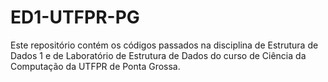 # ED1-UTFPR-PG

Este repositório contém os códigos passados na disciplina de Estrutura de Dados 1 e de Laboratório de Estrutura de Dados do curso de Ciência da Computação da UTFPR de Ponta Grossa.
